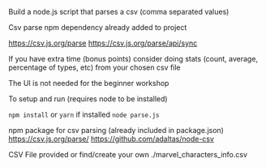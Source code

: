Build a node.js script that parses a csv (comma separated values)

Csv parse npm dependency already added to project

https://csv.js.org/parse
https://csv.js.org/parse/api/sync

If you have extra time (bonus points) consider doing stats (count, average, percentage of types, etc) from your chosen csv file

The UI is not needed for the beginner workshop

To setup and run (requires node to be installed)

`npm install` or `yarn` if installed
`node parse.js`

npm package for csv parsing (already included in package.json)
https://csv.js.org/parse/
https://github.com/adaltas/node-csv

CSV File provided or find/create your own
./marvel_characters_info.csv



